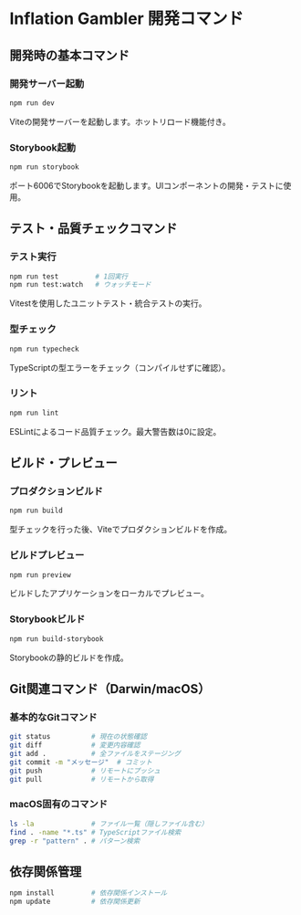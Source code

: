 # Inflation Gambler 開発コマンド

## 開発時の基本コマンド

### 開発サーバー起動
```bash
npm run dev
```
Viteの開発サーバーを起動します。ホットリロード機能付き。

### Storybook起動
```bash
npm run storybook
```
ポート6006でStorybookを起動します。UIコンポーネントの開発・テストに使用。

## テスト・品質チェックコマンド

### テスト実行
```bash
npm run test         # 1回実行
npm run test:watch   # ウォッチモード
```
Vitestを使用したユニットテスト・統合テストの実行。

### 型チェック
```bash
npm run typecheck
```
TypeScriptの型エラーをチェック（コンパイルせずに確認）。

### リント
```bash
npm run lint
```
ESLintによるコード品質チェック。最大警告数は0に設定。

## ビルド・プレビュー

### プロダクションビルド
```bash
npm run build
```
型チェックを行った後、Viteでプロダクションビルドを作成。

### ビルドプレビュー
```bash
npm run preview
```
ビルドしたアプリケーションをローカルでプレビュー。

### Storybookビルド
```bash
npm run build-storybook
```
Storybookの静的ビルドを作成。

## Git関連コマンド（Darwin/macOS）

### 基本的なGitコマンド
```bash
git status          # 現在の状態確認
git diff            # 変更内容確認
git add .           # 全ファイルをステージング
git commit -m "メッセージ"  # コミット
git push            # リモートにプッシュ
git pull            # リモートから取得
```

### macOS固有のコマンド
```bash
ls -la              # ファイル一覧（隠しファイル含む）
find . -name "*.ts" # TypeScriptファイル検索
grep -r "pattern" . # パターン検索
```

## 依存関係管理
```bash
npm install         # 依存関係インストール
npm update          # 依存関係更新
```